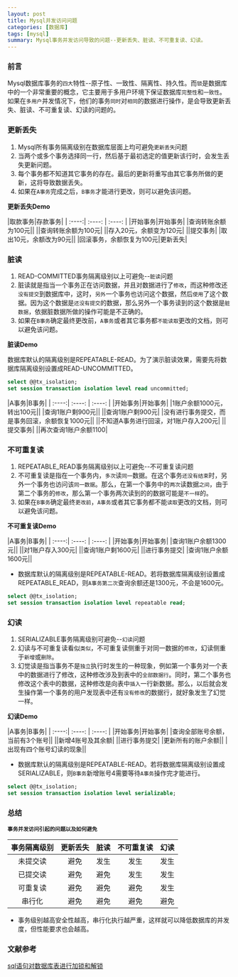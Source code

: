 ```yaml
---
layout: post
title: Mysql并发访问问题
categories: [数据库]
tags: [mysql]
summary: Mysql事务并发访问导致的问题--更新丢失、脏读、不可重复读、幻读。
---
```


### 前言
Mysql数据库事务的`四大`特性--原子性、一致性、隔离性、持久性。而`锁`是数据库中的一个非常重要的概念，它主要用于多用户环境下保证数据库`完整性`和`一致性`。如果在`多用户`并发情况下，他们的事务`同时`对`相同`的数据进行操作，是会导致更新丢失、脏读、不可重复读、幻读的问题的。

### 更新丢失
1. Mysql所有事务隔离级别在数据库层面上均可避免`更新丢失`问题
1. 当两个或多个事务选择同一行，然后基于最初选定的值更新该行时，会发生丢失更新问题。
1. 每个事务都不知道其它事务的存在。最后的更新将重写由其它事务所做的更新，这将导致数据丢失。
1. 如果在`A事务`完成之后，`B事务`才能进行更改，则可以避免该问题。

**更新丢失Demo**  

|取款事务|存款事务|
| :----:| :----: | :----: |
|开始事务|开始事务|
|查询转账余额为100元||
||查询转账余额为100元|
||存入20元，余额变为120元|
||提交事务|
|取出10元，余额改为90元||
|回滚事务，余额恢复为100元|更新丢失|

### 脏读
1. READ-COMMITTED事务隔离级别以上可避免--`脏读`问题
1. 脏读就是指当一个事务正在访问数据，并且对数据进行了`修改`，而这种修改还`没有提交`到数据库中，这时，`另外`一个事务也访问这个数据，然后`使用`了这个数据。因为这个数据是`还没有提交`的数据，那么另外一个事务读到的这个数据是`脏数据`，依据脏数据所做的操作可能是不正确的。
1. 如果在`B事务`确定最终更改前，`A事务`或者其它事务都`不能读取`更改的文档，则可以避免该问题。

**脏读Demo**

数据库默认的隔离级别是REPEATABLE-READ。为了演示脏读效果，需要先将数据库隔离级别设置成READ-UNCOMMITTED。
```sql
select @@tx_isolation;
set session transaction isolation level read uncommitted;
```

|A事务|B事务|
| :----:| :----: | :----: |
|开始事务|开始事务|
|1账户余额1000元，转出100元||
|查询1账户剩900元||
||查询1账户剩900元|
|没有进行事务提交，而是事务回滚，余额恢复1000元||
||不知道A事务进行回滚，对1账户存入200元|
||提交事务|
||再次查询1账户余额1100|


### 不可重复读
1. REPEATABLE_READ事务隔离级别以上可避免--不可重复读问题
1. 不可重复读是指在一个事务内，`多次`读`同一`数据。在这个事务`还没有结束`时，另外一个事务也访问该`同一数据`。那么，在第一个事务中的`两次`读数据`之间`，由于第二个事务的`修改`，那么第一个事务两次读到的的数据可能是`不一样`的。
1. 如果在`B事务`确定最终`更改前`，`A事务`或者其它事务都不能`读取`更改的文档，则可以避免该问题。

**不可重复读Demo**

|A事务|B事务|
| :----:| :----: | :----: |
|开始事务|开始事务|
|查询1账户余额1300元||
||对1账户存入300元|
||查询1账户剩1600元|
||进行事务提交|
|查询1账户余额1600元||

- 数据库默认的隔离级别是REPEATABLE-READ。若将数据库隔离级别设置成REPEATABLE_READ，则`A事务第二次`查询余额还是1300元，不会是1600元。
```sql
select @@tx_isolation;
set session transaction isolation level repeatable read;
```


### 幻读
1. SERIALIZABLE事务隔离级别可避免--`幻读`问题
1. 幻读与不可重复读看似`类似`，不可重复读侧重于对同一数据的`修改`，幻读侧重于`新增`或`删除`。
1. 幻觉读是指当事务不是`独立`执行时发生的一种现象，例如第一个事务对一个表中的数据进行了修改，这种修改涉及到表中的`全部数据行`。同时，第二个事务也修改这个表中的数据，这种修改是向表中`插入`一行新数据。那么，以后就会发生操作第一个事务的用户发现表中还有`没有修改`的数据行，就好象发生了幻觉一样。

**幻读Demo**

|A事务|B事务|
| :----:| :----: | :----: |
|开始事务|开始事务|
|查询全部账号余额，当前有3个账号||
||新增4账号及其余额|
||进行事务提交|
|更新所有的账户余额||
|出现有四个账号幻读的现象||

- 数据库默认的隔离级别是REPEATABLE-READ。若将数据库隔离级别设置成SERIALIZABLE，则`B事务`新增账号4需要等待`A事务`操作完才能进行。  
```sql
select @@tx_isolation;
set session transaction isolation level serializable;
```


### 总结
**`事务并发访问引起的问题以及如何避免`**

|事务隔离级别|更新丢失|脏读|不可重复读|幻读|
| :----:| :----: | :----: | :----:| :----: |
|未提交读|避免|发生|发生|发生|
|已提交读|避免|避免|发生|发生|
|可重复读|避免|避免|避免|发生|
|串行化|避免|避免|避免|避免|

- 事务级别越高安全性越高，串行化执行越严重，这样就可以降低数据库的并发度，但性能要求也会越高。

### 文献参考
[sql语句对数据库表进行加锁和解锁](https://blog.csdn.net/huangli1466384630/article/details/80862693)
